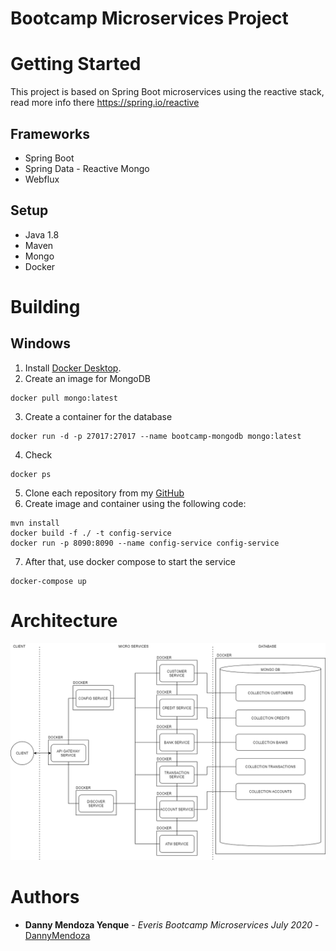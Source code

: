 Bootcamp Microservices Project
======================
# Getting Started
This project is based on Spring Boot microservices using the reactive stack, read more info there https://spring.io/reactive

## Frameworks 
* Spring Boot
* Spring Data - Reactive Mongo
* Webflux

## Setup
* Java 1.8
* Maven
* Mongo
* Docker

# Building
## Windows
1. Install [Docker Desktop](https://www.docker.com/products/docker-desktop).
2. Create an image for MongoDB
```
docker pull mongo:latest
```
3. Create a container for the database
```
docker run -d -p 27017:27017 --name bootcamp-mongodb mongo:latest
```
4. Check
```
docker ps
```
5. Clone each repository from my [GitHub](https://github.com/dmendozy)
6. Create image and container using the following code:
```
mvn install
docker build -f ./ -t config-service
docker run -p 8090:8090 --name config-service config-service
```
7. After that, use docker compose to start the service
```
docker-compose up
```

# Architecture

![Architecture](https://raw.githubusercontent.com/dmendozy/config-service/master/files/arch.png)

# Authors

* **Danny Mendoza Yenque** - *Everis Bootcamp Microservices July 2020* - [DannyMendoza](https://github.com/dmendozy)


